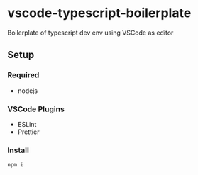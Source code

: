 # vscode-typescript-boilerplate

Boilerplate of typescript dev env using VSCode as editor

## Setup

### Required

- nodejs

### VSCode Plugins

- ESLint
- Prettier

### Install

```shell
npm i
```
